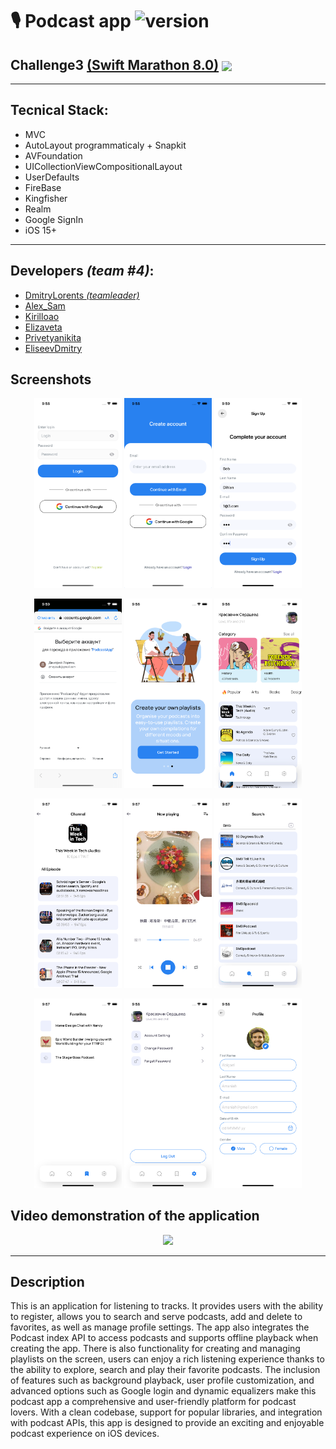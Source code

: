 # 🎙️ Podcast app ![version](https://img.shields.io/badge/v1.0-release-green?link=release)

## Challenge3 [(Swift Marathon 8.0)](https://t.me/swiftmarathon) <a href="url"><img src="https://github.com/DmitryLorents/Bomba-Challenge1/blob/dmitry/readmeFix/Bomba-Challenge1/SupportingFiles/Assets.xcassets/ReadmeFiles/swiftMarathon.imageset/swift%20Marathon.jpeg" height="auto" width="30" align="center"></a>

---

## Tecnical Stack:

* MVC
* AutoLayout programmaticaly + Snapkit
* AVFoundation
* UICollectionViewCompositionalLayout
* UserDefaults
* FireBase
* Kingfisher
* Realm
* Google SignIn
* iOS 15+

---

## Developers *(team #4)*:

* [DmitryLorents *(teamleader)*](https://github.com/DmitryLorents)
* [Alex_Sam](https://github.com/alexrybachev)
* [Kirilloao](https://github.com/Kirilloao)
* [Elizaveta](https://github.com/Eremyonok)
* [Privetyanikita](https://github.com/Privetyanikita)
* [EliseevDmitry](https://github.com/EliseevDmitry)


## Screenshots
<p align="center">
<img src="https://github.com/DmitryLorents/PodcastApp/blob/develop/PodcastApp/SupportingFiles/Assets.xcassets/Readme/LoginVC.imageset/Simulator%20Screen%20Shot%20-%20iPhone%2014%20-%202023-10-09%20at%2009.58.42.png" width="140"/> <img src="https://github.com/DmitryLorents/PodcastApp/blob/develop/PodcastApp/SupportingFiles/Assets.xcassets/Readme/RegistrationVC.imageset/Simulator%20Screen%20Shot%20-%20iPhone%2014%20-%202023-10-09%20at%2009.58.47.png" width="140"/>  <img src="https://github.com/DmitryLorents/PodcastApp/blob/develop/PodcastApp/SupportingFiles/Assets.xcassets/Readme/CreateAccountVC.imageset/Simulator%20Screen%20Shot%20-%20iPhone%2014%20-%202023-10-09%20at%2009.59.08.png" width="140"/> 
</p>

<p align="center">
  <img src="https://github.com/DmitryLorents/PodcastApp/blob/develop/PodcastApp/SupportingFiles/Assets.xcassets/Readme/GoogleSignIn.imageset/Simulator%20Screen%20Shot%20-%20iPhone%2014%20-%202023-10-09%20at%2009.59.18.png" width="140"/>  <img src="https://github.com/DmitryLorents/PodcastApp/blob/develop/PodcastApp/SupportingFiles/Assets.xcassets/Readme/Onboarding.imageset/Simulator%20Screen%20Shot%20-%20iPhone%2014%20-%202023-10-09%20at%2009.56.35.png" width="140"/>  <img src="https://github.com/DmitryLorents/PodcastApp/blob/develop/PodcastApp/SupportingFiles/Assets.xcassets/Readme/HomeVC.imageset/Simulator%20Screen%20Shot%20-%20iPhone%2014%20-%202023-10-09%20at%2009.56.46.png" width="140"/>
</p>

<p align="center">
  <img src="https://github.com/DmitryLorents/PodcastApp/blob/develop/PodcastApp/SupportingFiles/Assets.xcassets/Readme/ChanelVC.imageset/Simulator%20Screen%20Shot%20-%20iPhone%2014%20-%202023-10-09%20at%2009.57.02.png" width="140"/>  <img src="https://github.com/DmitryLorents/PodcastApp/blob/develop/PodcastApp/SupportingFiles/Assets.xcassets/Readme/PlayingNowVC.imageset/Simulator%20Screen%20Shot%20-%20iPhone%2014%20-%202023-10-09%20at%2009.57.35.png" width="140"/>  <img src="https://github.com/DmitryLorents/PodcastApp/blob/develop/PodcastApp/SupportingFiles/Assets.xcassets/Readme/SearchVC.imageset/Simulator%20Screen%20Shot%20-%20iPhone%2014%20-%202023-10-09%20at%2009.57.51.png" width="140"/>
</p>

<p align="center">
  <img src="https://github.com/DmitryLorents/PodcastApp/blob/develop/PodcastApp/SupportingFiles/Assets.xcassets/Readme/FavotitesVC.imageset/Simulator%20Screen%20Shot%20-%20iPhone%2014%20-%202023-10-09%20at%2009.57.57.png" width="140"/>  <img src="https://github.com/DmitryLorents/PodcastApp/blob/develop/PodcastApp/SupportingFiles/Assets.xcassets/Readme/AccountSettings.imageset/Simulator%20Screen%20Shot%20-%20iPhone%2014%20-%202023-10-09%20at%2009.58.05.png" width="140"/>  <img src="https://github.com/DmitryLorents/PodcastApp/blob/develop/PodcastApp/SupportingFiles/Assets.xcassets/Readme/ProfileSettings.imageset/Simulator%20Screen%20Shot%20-%20iPhone%2014%20-%202023-10-09%20at%2009.58.11.png" width="140"/>
</p>

## Video demonstration of the application

<p align="center">
  <img src="https://github.com/DmitryLorents/PodcastApp/blob/develop/PodcastApp/SupportingFiles/Assets.xcassets/Readme/overallGifAnimation.dataset/Simulator%20Screen%20Recording%20-%20iPhone%2014%20-%202023-10-09%20at%2009.49.51.gif" width="300"/>
</p>


---

## Description

This is an application for listening to tracks. It provides users with the ability to register, allows you to search and serve podcasts, add and delete to favorites, as well as manage profile settings. The app also integrates the Podcast index API to access podcasts and supports offline playback when creating the app. There is also functionality for creating and managing playlists on the screen, users can enjoy a rich listening experience thanks to the ability to explore, search and play their favorite podcasts. The inclusion of features such as background playback, user profile customization, and advanced options such as Google login and dynamic equalizers make this podcast app a comprehensive and user-friendly platform for podcast lovers. With a clean codebase, support for popular libraries, and integration with podcast APIs, this app is designed to provide an exciting and enjoyable podcast experience on iOS devices.
